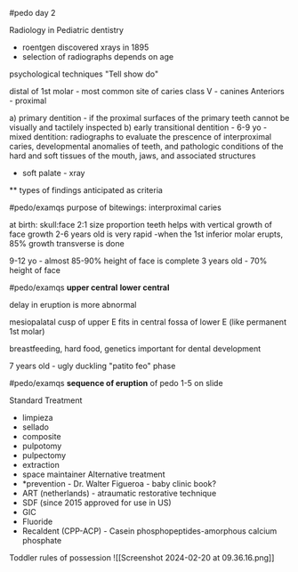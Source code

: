#pedo day 2

Radiology in Pediatric dentistry

- roentgen discovered xrays in 1895
- selection of radiographs depends on age

psychological techniques
"Tell show do"

distal of 1st molar - most common site of caries
class V - canines
Anteriors - proximal

a) primary dentition - if the proximal surfaces of the primary teeth cannot be visually and tactilely inspected
b) early transitional dentition - 6-9 yo - mixed dentition: radiographs to evaluate the prescence of interproximal caries, developmental anomalies of teeth, and pathologic conditions of the hard and soft tissues of the mouth, jaws, and associated structures

- soft palate - xray

** types of findings anticipated as criteria

#pedo/examqs
purpose of bitewings: interproximal caries

at birth: skull:face 2:1 size proportion
teeth helps with vertical growth of face
growth 2-6 years old is very rapid
-when the 1st inferior molar erupts, 85% growth transverse is done 

9-12 yo - almost 85-90% height of face is complete
3 years old - 70% height of face

#pedo/examqs
**upper central**
**lower central**

delay in eruption is more abnormal

mesiopalatal cusp of upper E fits in central fossa of lower E (like permanent 1st molar)

breastfeeding, hard food, genetics important for dental development

7 years old - ugly duckling "patito feo" phase

#pedo/examqs 
**sequence of eruption** of pedo 1-5 on slide

 Standard Treatment
  - limpieza
  - sellado
  - composite
 - pulpotomy
 - pulpectomy
 - extraction
 - space maintainer
 Alternative treatment
 - *prevention  - Dr. Walter Figueroa - baby clinic book?
 - ART (netherlands) - atraumatic restorative technique
 - SDF (since 2015 approved for use in US)
 - GIC
 - Fluoride
 - Recaldent (CPP-ACP) - Casein phosphopeptides-amorphous calcium phosphate


Toddler rules of possession
![[Screenshot 2024-02-20 at 09.36.16.png]]


